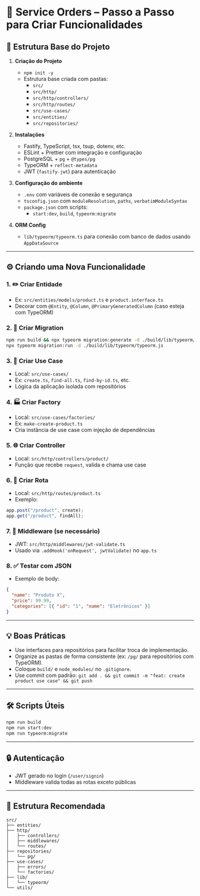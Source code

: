 # 📘 Service Orders – Passo a Passo para Criar Funcionalidades

## 🧱 Estrutura Base do Projeto

1. **Criação do Projeto**

   - `npm init -y`
   - Estrutura base criada com pastas:
     - `src/`
     - `src/http/`
     - `src/http/controllers/`
     - `src/http/routes/`
     - `src/use-cases/`
     - `src/entities/`
     - `src/repositories/`

2. **Instalações**

   - Fastify, TypeScript, tsx, tsup, dotenv, etc.
   - ESLint + Prettier com integração e configuração
   - PostgreSQL + `pg` + `@types/pg`
   - TypeORM + `reflect-metadata`
   - JWT (`fastify-jwt`) para autenticação

3. **Configuração do ambiente**

   - `.env` com variáveis de conexão e segurança
   - `tsconfig.json` com `moduleResolution`, `paths`, `verbatimModuleSyntax`
   - `package.json` com scripts:
     - `start:dev`, `build`, `typeorm:migrate`

4. **ORM Config**
   - `lib/typeorm/typeorm.ts` para conexão com banco de dados usando `AppDataSource`

---

## ⚙️ Criando uma Nova Funcionalidade

### 1. ✏️ Criar Entidade

- Ex: `src/entities/models/product.ts` e `product.interface.ts`
- Decorar com `@Entity`, `@Column`, `@PrimaryGeneratedColumn` (caso esteja com TypeORM)

### 2. 📁 Criar Migration

```bash
npm run build && npx typeorm migration:generate -d ./build/lib/typeorm/typeorm.js src/migrations/CreateProduct
npx typeorm migration:run -d ./build/lib/typeorm/typeorm.js
```

### 3. 🧠 Criar Use Case

- Local: `src/use-cases/`
- Ex: `create.ts`, `find-all.ts`, `find-by-id.ts`, etc.
- Lógica da aplicação isolada com repositórios

### 4. 🏭 Criar Factory

- Local: `src/use-cases/factories/`
- Ex: `make-create-product.ts`
- Cria instância de use case com injeção de dependências

### 5. 🌐 Criar Controller

- Local: `src/http/controllers/product/`
- Função que recebe `request`, valida e chama use case

### 6. 🧩 Criar Rota

- Local: `src/http/routes/product.ts`
- Exemplo:

```ts
app.post("/product", create);
app.get("/product", findAll);
```

### 7. 🔐 Middleware (se necessário)

- JWT: `src/http/middlewares/jwt-validate.ts`
- Usado via `.addHook('onRequest', jwtValidate)` no `app.ts`

### 8. ✅ Testar com JSON

- Exemplo de body:

```json
{
  "name": "Produto X",
  "price": 99.99,
  "categories": [{ "id": "1", "name": "Eletrônicos" }]
}
```

---

## 💡 Boas Práticas

- Use interfaces para repositórios para facilitar troca de implementação.
- Organize as pastas de forma consistente (ex: `/pg/` para repositórios com TypeORM).
- Coloque `build/` e `node_modules/` no `.gitignore`.
- Use commit com padrão: `git add . && git commit -m "feat: create product use case" && git push`

---

## 🛠️ Scripts Úteis

```bash
npm run build
npm run start:dev
npm run typeorm:migrate
```

---

## 🔒 Autenticação

- JWT gerado no login (`/user/signin`)
- Middleware valida todas as rotas exceto públicas

---

## 📁 Estrutura Recomendada

```
src/
├── entities/
├── http/
│   ├── controllers/
│   ├── middlewares/
│   └── routes/
├── repositories/
│   └── pg/
├── use-cases/
│   ├── errors/
│   └── factories/
├── lib/
│   └── typeorm/
└── utils/
```
